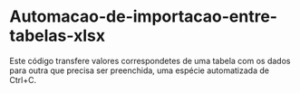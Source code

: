 # Automacao-de-importacao-entre-tabelas-xlsx
Este código transfere valores correspondetes de uma tabela com os dados para outra que precisa ser preenchida, uma espécie automatizada de Ctrl+C.
